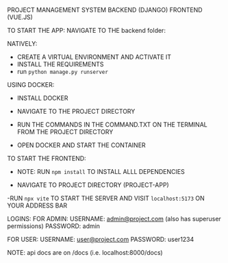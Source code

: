 PROJECT MANAGEMENT SYSTEM 
BACKEND (DJANGO)
FRONTEND (VUE.JS)


TO START THE APP:
NAVIGATE TO THE backend folder:

NATIVELY:
- CREATE A VIRTUAL ENVIRONMENT AND ACTIVATE IT
- INSTALL THE REQUIREMENTS 
- run `python manage.py runserver`

USING DOCKER:
- INSTALL DOCKER 
- NAVIGATE TO THE PROJECT DIRECTORY 
- RUN THE COMMANDS IN THE COMMAND.TXT ON THE TERMINAL FROM THE PROJECT DIRECTORY

- OPEN DOCKER AND START THE CONTAINER

TO START THE FRONTEND:
- NOTE: RUN `npm install` TO INSTALL ALLL DEPENDENCIES

- NAVIGATE TO PROJECT DIRECTORY (PROJECT-APP)

-RUN `npx vite` TO START THE SERVER AND VISIT `localhost:5173` ON YOUR ADDRESS BAR





LOGINS:
FOR ADMIN:
    USERNAME: admin@project.com (also has superuser permissions)
    PASSWORD: admin 

FOR USER:
    USERNAME: user@project.com
    PASSWORD: user1234



NOTE: api docs are on /docs (i.e. localhost:8000/docs)